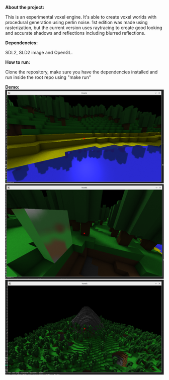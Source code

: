 **About the project:** 

This is an experimental voxel engine. It's able to create voxel worlds with procedural generation using perlin noise. 1st edition was made using rasterization, 
but the current version uses raytracing to create good looking and accurate shadows and reflections including blurred reflections.

**Dependencies:**

SDL2, SLD2 image and OpenGL.

**How to run:**

Clone the repository, make sure you have the dependencies installed and run inside the root repo using "make run"

**Demo:**
![image](./demo/Screenshot_20250423_175648.png)
![image](./demo/Screenshot_20250423_175542-1.png)
![image](./demo/Screenshot_20250423_175840.png)
